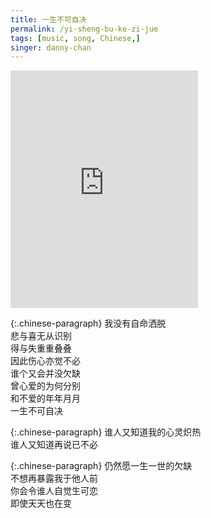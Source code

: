 ```yaml
---
title: 一生不可自决
permalink: /yi-sheng-bu-ke-zi-jue
tags: [music, song, Chinese,]
singer: danny-chan
---
```


<iframe src="https://open.spotify.com/embed/track/1AiG7GY76oxzOIYbprrF3m" width="300" height="380" frameborder="0" allowtransparency="true" allow="encrypted-media"></iframe>

{:.chinese-paragraph}
我没有自命洒脱  
悲与喜无从识别  
得与失重重叠叠  
因此伤心亦觉不必  
谁个又会并没欠缺  
曾心爱的为何分别  
和不爱的年年月月  
一生不可自决

{:.chinese-paragraph}
谁人又知道我的心灵炽热  
谁人又知道再说已不必  

{:.chinese-paragraph}
仍然愿一生一世的欠缺  
不想再暴露我于他人前  
你会令谁人自觉生可恋  
即使天天也在变
